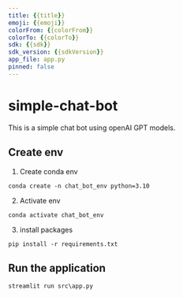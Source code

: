```yaml
---
title: {{title}}
emoji: {{emoji}}
colorFrom: {{colorFrom}}
colorTo: {{colorTo}}
sdk: {{sdk}}
sdk_version: {{sdkVersion}}
app_file: app.py
pinned: false
---
```


# simple-chat-bot
This is a simple chat bot using openAI GPT models.

## Create env

1. Create conda env
```
conda create -n chat_bot_env python=3.10
```

2. Activate env

```
conda activate chat_bot_env
```

3. install packages
```
pip install -r requirements.txt
```

## Run the application

```
streamlit run src\app.py
```







